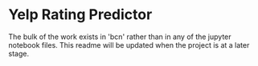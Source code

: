Yelp Rating Predictor 
======
The bulk of the work exists in 'bcn' rather than in any of the jupyter notebook files. This readme will be updated when the project is at a later stage.
